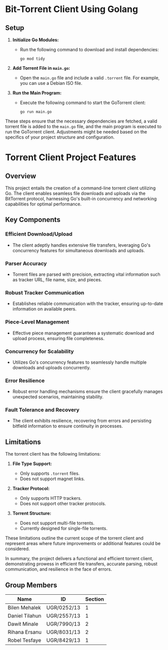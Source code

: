 # Bit-Torrent Client Using Golang

## Setup

1. **Initialize Go Modules:**

   - Run the following command to download and install dependencies:
     ```
     go mod tidy
     ```

2. **Add Torrent File in `main.go`:**

   - Open the `main.go` file and include a valid `.torrent` file. For example, you can use a Debian ISO file.

3. **Run the Main Program:**
   - Execute the following command to start the GoTorrent client:
     ```
     go run main.go
     ```

These steps ensure that the necessary dependencies are fetched, a valid torrent file is added to the `main.go` file, and the main program is executed to run the GoTorrent client. Adjustments might be needed based on the specifics of your project structure and configuration.

# Torrent Client Project Features

## Overview

This project entails the creation of a command-line torrent client utilizing Go. The client enables seamless file downloads and uploads via the BitTorrent protocol, harnessing Go's built-in concurrency and networking capabilities for optimal performance.

## Key Components

### Efficient Download/Upload

- The client adeptly handles extensive file transfers, leveraging Go's concurrency features for simultaneous downloads and uploads.

### Parser Accuracy

- Torrent files are parsed with precision, extracting vital information such as tracker URL, file name, size, and pieces.

### Robust Tracker Communication

- Establishes reliable communication with the tracker, ensuring up-to-date information on available peers.

### Piece-Level Management

- Effective piece management guarantees a systematic download and upload process, ensuring file completeness.

### Concurrency for Scalability

- Utilizes Go's concurrency features to seamlessly handle multiple downloads and uploads concurrently.

### Error Resilience

- Robust error handling mechanisms ensure the client gracefully manages unexpected scenarios, maintaining stability.

### Fault Tolerance and Recovery

- The client exhibits resilience, recovering from errors and persisting bitfield information to ensure continuity in processes.

## Limitations

The torrent client has the following limitations:

1. **File Type Support:**

   - Only supports `.torrent` files.
   - Does not support magnet links.

2. **Tracker Protocol:**

   - Only supports HTTP trackers.
   - Does not support other tracker protocols.

3. **Torrent Structure:**
   - Does not support multi-file torrents.
   - Currently designed for single-file torrents.

These limitations outline the current scope of the torrent client and represent areas where future improvements or additional features could be considered.

In summary, the project delivers a functional and efficient torrent client, demonstrating prowess in efficient file transfers, accurate parsing, robust communication, and resilience in the face of errors.

## Group Members

| Name           | ID          | Section |
| -------------- | ----------- | ------- |
| Bilen Mehalek  | UGR/0252/13 | 1       |
| Daniel Tilahun | UGR/2557/13 | 1       |
| Dawit Minale   | UGR/7990/13 | 2       |
| Rihana Ersanu  | UGR/8031/13 | 2       |
| Robel Tesfaye  | UGR/8429/13 | 1       |
